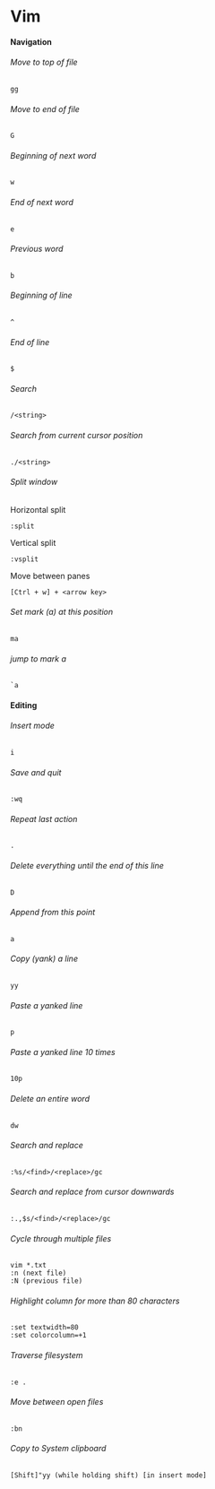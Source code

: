 # Vim

#### Navigation 

###### Move to top of file
```
gg
```

###### Move to end of file
```
G
```

###### Beginning of next word
```
w
```

###### End of next word
```
e
```

###### Previous word
```
b
```

###### Beginning of line
```
^
```

###### End of line
```
$
```

###### Search
```
/<string>
```

###### Search from current cursor position
```
./<string>
```

###### Split window
Horizontal split
```
:split
```
Vertical split
```
:vsplit
```
Move between panes
```
[Ctrl + w] + <arrow key>
```

###### Set mark (a) at this position
```
ma
```

###### jump to mark a
```
`a
```

#### Editing

###### Insert mode
```
i
```

###### Save and quit
```
:wq
```

###### Repeat last action
```
.
```

###### Delete everything until the end of this line
```
D
```

###### Append from this point
```
a
```

###### Copy (yank) a line
```
yy
```

###### Paste a yanked line
```
p
```

###### Paste a yanked line 10 times
```
10p
```

###### Delete an entire word
```
dw
```

###### Search and replace
```
:%s/<find>/<replace>/gc
```

###### Search and replace from cursor downwards
```
:.,$s/<find>/<replace>/gc
```

###### Cycle through multiple files
```
vim *.txt
:n (next file)
:N (previous file)
```
###### Highlight column for more than 80 characters
```
:set textwidth=80
:set colorcolumn=+1
```
###### Traverse filesystem
```
:e .
```
###### Move between open files
```
:bn
```
###### Copy to System clipboard
```
[Shift]"yy (while holding shift) [in insert mode]
```
